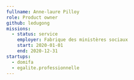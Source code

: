 ```yaml
---
fullname: Anne-laure Pilloy
role: Product owner
github: ledugong
missions:
  - status: service
    employer: Fabrique des ministères sociaux
    start: 2020-01-01
    end: 2020-12-31
startups:
  - domifa
  - egalite.professionnelle
---
```

